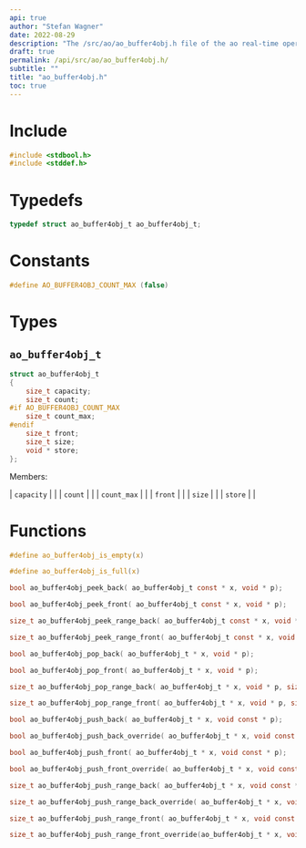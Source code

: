 ```yaml
---
api: true
author: "Stefan Wagner"
date: 2022-08-29
description: "The /src/ao/ao_buffer4obj.h file of the ao real-time operating system."
draft: true
permalink: /api/src/ao/ao_buffer4obj.h/
subtitle: ""
title: "ao_buffer4obj.h"
toc: true
---
```


# Include

```c
#include <stdbool.h>
#include <stddef.h>
```

# Typedefs

```c
typedef struct ao_buffer4obj_t ao_buffer4obj_t;
```

# Constants

```c
#define AO_BUFFER4OBJ_COUNT_MAX (false)
```

# Types

## `ao_buffer4obj_t`

```c
struct ao_buffer4obj_t
{
    size_t capacity;
    size_t count;
#if AO_BUFFER4OBJ_COUNT_MAX
    size_t count_max;
#endif
    size_t front;
    size_t size;
    void * store;
};
```

Members:

| `capacity` | |
| `count` | |
| `count_max` | |
| `front` | |
| `size` | |
| `store` | |

# Functions

```c
#define ao_buffer4obj_is_empty(x)
```

```c
#define ao_buffer4obj_is_full(x)
```

```c
bool ao_buffer4obj_peek_back( ao_buffer4obj_t const * x, void * p);
```

```c
bool ao_buffer4obj_peek_front( ao_buffer4obj_t const * x, void * p);
```

```c
size_t ao_buffer4obj_peek_range_back( ao_buffer4obj_t const * x, void * p, size_t n_min, size_t n_max);
```

```c
size_t ao_buffer4obj_peek_range_front( ao_buffer4obj_t const * x, void * p, size_t n_min, size_t n_max);
```

```c
bool ao_buffer4obj_pop_back( ao_buffer4obj_t * x, void * p);
```

```c
bool ao_buffer4obj_pop_front( ao_buffer4obj_t * x, void * p);
```

```c
size_t ao_buffer4obj_pop_range_back( ao_buffer4obj_t * x, void * p, size_t n_min, size_t n_max);
```

```c
size_t ao_buffer4obj_pop_range_front( ao_buffer4obj_t * x, void * p, size_t n_min, size_t n_max);
```

```c
bool ao_buffer4obj_push_back( ao_buffer4obj_t * x, void const * p);
```

```c
bool ao_buffer4obj_push_back_override( ao_buffer4obj_t * x, void const * p);
```

```c
bool ao_buffer4obj_push_front( ao_buffer4obj_t * x, void const * p);
```

```c
bool ao_buffer4obj_push_front_override( ao_buffer4obj_t * x, void const * p);
```

```c
size_t ao_buffer4obj_push_range_back( ao_buffer4obj_t * x, void const * p, size_t n_min, size_t n_max);
```

```c
size_t ao_buffer4obj_push_range_back_override( ao_buffer4obj_t * x, void const * p, size_t n_min, size_t n_max);
```

```c
size_t ao_buffer4obj_push_range_front( ao_buffer4obj_t * x, void const * p, size_t n_min, size_t n_max);
```

```c
size_t ao_buffer4obj_push_range_front_override(ao_buffer4obj_t * x, void const * p, size_t n_min, size_t n_max);
```

